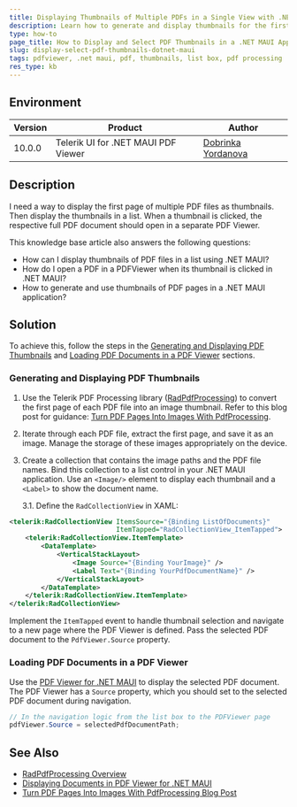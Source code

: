 ```yaml
---
title: Displaying Thumbnails of Multiple PDFs in a Single View with .NET MAUI
description: Learn how to generate and display thumbnails for the first page of multiple PDF files in a single list box view, and open the selected PDF in a PDFViewer for .NET MAUI.
type: how-to
page_title: How to Display and Select PDF Thumbnails in a .NET MAUI Application
slug: display-select-pdf-thumbnails-dotnet-maui
tags: pdfviewer, .net maui, pdf, thumbnails, list box, pdf processing
res_type: kb
---
```


## Environment

| Version | Product | Author | 
| --- | --- | ---- | 
| 10.0.0 | Telerik UI for .NET MAUI PDF Viewer | [Dobrinka Yordanova](https://www.telerik.com/blogs/author/dobrinka-yordanova) | 


## Description

I need a way to display the first page of multiple PDF files as thumbnails. Then display the thumbnails in a list. When a thumbnail is clicked, the respective full PDF document should open in a separate PDF Viewer.

This knowledge base article also answers the following questions:
- How can I display thumbnails of PDF files in a list using .NET MAUI?
- How do I open a PDF in a PDFViewer when its thumbnail is clicked in .NET MAUI?
- How to generate and use thumbnails of PDF pages in a .NET MAUI application?

## Solution

To achieve this, follow the steps in the [Generating and Displaying PDF Thumbnails](#generating-and-displaying-pdf-thumbnails) and [Loading PDF Documents in a PDF Viewer](#loading-pdf-documents-in-a-pdf-viewer) sections.

### Generating and Displaying PDF Thumbnails

1. Use the Telerik PDF Processing library ([RadPdfProcessing](https://docs.telerik.com/devtools/document-processing/libraries/radpdfprocessing/overview)) to convert the first page of each PDF file into an image thumbnail. Refer to this blog post for guidance: [Turn PDF Pages Into Images With PdfProcessing](https://www.telerik.com/blogs/turn-pdf-pages-images-pdfprocessing).

2. Iterate through each PDF file, extract the first page, and save it as an image. Manage the storage of these images appropriately on the device.

3. Create a collection that contains the image paths and the PDF file names. Bind this collection to a list control in your .NET MAUI application. Use an `<Image/>` element to display each thumbnail and a `<Label>` to show the document name.

   3.1. Define the `RadCollectionView` in XAML:

```xml
<telerik:RadCollectionView ItemsSource="{Binding ListOfDocuments}" 
                           ItemTapped="RadCollectionView_ItemTapped">
    <telerik:RadCollectionView.ItemTemplate>
        <DataTemplate>
            <VerticalStackLayout>
                <Image Source="{Binding YourImage}" />
                <Label Text="{Binding YourPdfDocumentName}" />
            </VerticalStackLayout>
        </DataTemplate>
    </telerik:RadCollectionView.ItemTemplate>
</telerik:RadCollectionView>
```

Implement the `ItemTapped` event to handle thumbnail selection and navigate to a new page where the PDF Viewer is defined. Pass the selected PDF document to the `PdfViewer.Source` property.

### Loading PDF Documents in a PDF Viewer

Use the [PDF Viewer for .NET MAUI](https://docs.telerik.com/devtools/maui/controls/pdfviewer/display-documents) to display the selected PDF document. The PDF Viewer has a `Source` property, which you should set to the selected PDF document during navigation.

```csharp
// In the navigation logic from the list box to the PDFViewer page
pdfViewer.Source = selectedPdfDocumentPath;
```

## See Also

- [RadPdfProcessing Overview](https://docs.telerik.com/devtools/document-processing/libraries/radpdfprocessing/overview)
- [Displaying Documents in PDF Viewer for .NET MAUI](https://docs.telerik.com/devtools/maui/controls/pdfviewer/display-documents)
- [Turn PDF Pages Into Images With PdfProcessing Blog Post](https://www.telerik.com/blogs/turn-pdf-pages-images-pdfprocessing)
